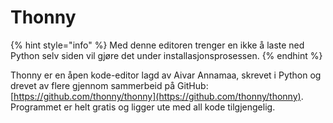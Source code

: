 # Thonny

{% hint style="info" %}
Med denne editoren trenger en ikke å laste ned Python selv siden vil gjøre det under installasjonsprosessen.
{% endhint %}

Thonny er en åpen kode-editor lagd av Aivar Annamaa, skrevet i Python og drevet av flere gjennom sammerbeid på GitHub: [https://github.com/thonny/thonny](https://github.com/thonny/thonny). Programmet er helt gratis og ligger ute med all kode tilgjengelig.
